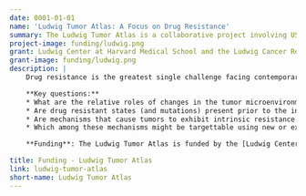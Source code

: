 ```yaml
---
date: 0001-01-01
name: 'Ludwig Tumor Atlas: A Focus on Drug Resistance'
summary: The Ludwig Tumor Atlas is a collaborative project involving US and European research laboratories that are part of Ludwig Cancer Research Centers and Branches and involves several types of solid cancer. Research at HMS is performed under the auspices of the [Ludwig Center at Harvard Medical School](https://ludwigcenter.hms.harvard.edu/). The overall aim of the Atlas is to investigate the molecular basis of intrinsic and acquired resistance to anti-cancer drugs and to develop disease management strategies and therapies that overcome or avoid such resistance. The Atlas can be view at [Ludwig Tumor Atlas](https://www.ludwigtumoratlas.org/).
project-image: funding/ludwig.png
grant: Ludwig Center at Harvard Medical School and the Ludwig Cancer Research Foundation
grant-image: funding/ludwig.png
description: |
    Drug resistance is the greatest single challenge facing contemporary cancer therapy. Despite extraordinary advances in cancer therapeutics, most patients eventually relapse and succumb to disease due to the development of drug resistance. The problem of resistance is complicated by tumor heterogeneity– both within a single tumor and across a population of patients.  Tumors and their microenvironments are also plastic, changing through the course of disease and in response to drugs. High dimensional tissue imaging and single-cell genetics aim to characterize this heterogeneity at multiple spatial and functional scales to improve our understanding of the origins of drug resistance - this understanding is a necessary first step to overcoming resistance in patients. Data are commonly acquired in biopsies from patients prior to and during therapy, and then following relapse. Mouse models of disease are also an important part of this research. An explicit goal of the Ludwig Tumor Atlas is to create and validate image-based clinical tests for next-generation diagnosis and drug development.

    **Key questions:**
    * What are the relative roles of changes in the tumor microenvironment and cancer cells themselves in generating drug resistance?
    * Are drug resistant states (and mutations) present prior to the initiation of therapy or are they induced by therapy?
    * Are mechanisms that cause tumors to exhibit intrinsic resistance (drug insensitivity) similar to the mechanisms that make initially sensitive tumors drug resistant (acquired drug resistance)
    * Which among these mechanisms might be targettable using new or existing drugs?

    **Funding**: The Ludwig Tumor Atlas is funded by the [Ludwig Center at Harvard Medical School](https://ludwigcenter.hms.harvard.edu/) and by a generous gift from the [Ludwig Cancer Research Foundation](http://www.ludwigcancerresearch.org/).

title: Funding - Ludwig Tumor Atlas
link: ludwig-tumor-atlas
short-name: Ludwig Tumor Atlas
---
```

